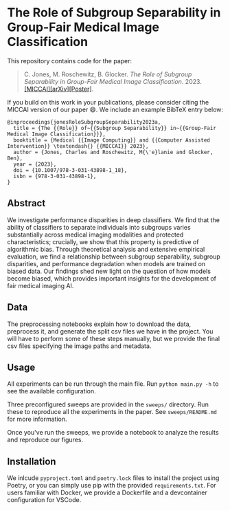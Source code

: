 # The Role of Subgroup Separability in Group-Fair Medical Image Classification

This repository contains code for the paper:
> C. Jones, M. Roschewitz, B. Glocker. _The Role of Subgroup Separability in Group-Fair Medical Image Classification_. 2023.[[MICCAI]](https://doi.org/10.1007/978-3-031-43898-1_18)[[arXiv]](https://arxiv.org/abs/2307.02791)[[Poster]](MICCAIPoster.pdf).

If you build on this work in your publications, please consider citing the MICCAI version of our paper 😄. We include an example BibTeX entry below: 
```
@inproceedings{jonesRoleSubgroupSeparability2023a,
  title = {The {{Role}} of~{{Subgroup Separability}} in~{{Group-Fair Medical Image Classification}}},
  booktitle = {Medical {{Image Computing}} and {{Computer Assisted Intervention}} \textendash{} {{MICCAI}} 2023},
  author = {Jones, Charles and Roschewitz, M{\'e}lanie and Glocker, Ben},
  year = {2023},
  doi = {10.1007/978-3-031-43898-1_18},
  isbn = {978-3-031-43898-1},
}
```

## Abstract

We investigate performance disparities in deep classifiers. We find that the ability of classifiers to separate individuals into subgroups varies substantially across medical imaging modalities and protected characteristics; crucially, we show that this property is predictive of algorithmic bias. Through theoretical analysis and extensive empirical evaluation, we find a relationship between subgroup separability, subgroup disparities, and performance degradation when models are trained on biased data. Our findings shed new light on the question of how models become biased, which provides important insights for the development of fair medical imaging AI.

## Data

The preprocessing notebooks explain how to download the data, preprocess it, and generate the split csv files we have in the project. You will have to perform some of these steps manually, but we provide the final csv files specifying the image paths and metadata.

## Usage

All experiments can be run through the main file. Run `python main.py -h` to see the available configuration.

Three preconfigured sweeps are provided in the `sweeps/` directory. Run these to reproduce all the experiments in the paper. See `sweeps/README.md` for more information.

Once you've run the sweeps, we provide a notebook to analyze the results and reproduce our figures.

## Installation

We inlcude `pyproject.toml` and `poetry.lock` files to install the project using Poetry, or you can simply use pip with the provided `requirements.txt`. For users familiar with Docker, we provide a Dockerfile and a devcontainer configuration for VSCode.
